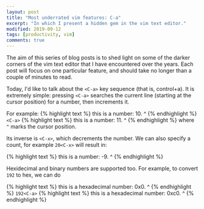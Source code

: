 ```yaml
---
layout: post
title: "Most underrated vim features: C-a"
excerpt: "In which I present a hidden gem in the vim text editor."
modified: 2019-09-12
tags: [productivity, vim]
comments: true
---
```


The aim of this series of blog posts is to shed light on some of the
darker corners of the vim text editor that I have encountered over the
years. Each post will focus on one particular feature, and should take
no longer than a couple of minutes to read.

Today, I'd like to talk about the `<C-a>` key sequence (that is,
control+a). It is extremely simple: pressing `<C-a>` searches the
current line (starting at the cursor position) for a number, then
increments it.

For example:
{% highlight text %}
this is a number: 10.
^
{% endhighlight %}
`<C-a>`
{% highlight text %}
this is a number: 11.
                   ^
{% endhighlight %}
where `^` marks the cursor position.

Its inverse is `<C-x>`, which decrements the number.
We can also specify a count, for example `20<C-x>` will result in:

{% highlight text %}
this is a number: -9.
                   ^
{% endhighlight %}

Hexidecimal and binary numbers are supported too.
For example, to convert `192` to hex, we can do

{% highlight text %}
this is a hexadecimal number: 0x0.
^
{% endhighlight %}
`192<C-a>`
{% highlight text %}
this is a hexadecimal number: 0xc0.
                                 ^
{% endhighlight %}
